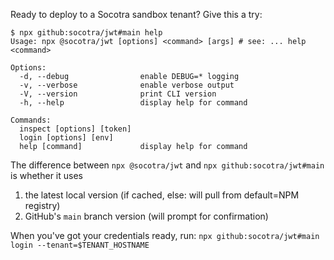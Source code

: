 Ready to deploy to a Socotra sandbox tenant? Give this a try:

```
$ npx github:socotra/jwt#main help
Usage: npx @socotra/jwt [options] <command> [args] # see: ... help <command>

Options:
  -d, --debug                enable DEBUG=* logging
  -v, --verbose              enable verbose output
  -V, --version              print CLI version
  -h, --help                 display help for command

Commands:
  inspect [options] [token]
  login [options] [env]
  help [command]             display help for command
```

The difference between `npx @socotra/jwt` and `npx github:socotra/jwt#main` is whether it uses
1. the latest local version (if cached, else: will pull from default=NPM registry)
2. GitHub's `main` branch version (will prompt for confirmation)

When you've got your credentials ready, run: `npx github:socotra/jwt#main login --tenant=$TENANT_HOSTNAME`
